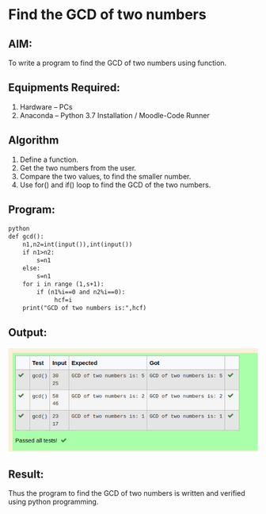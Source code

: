 # Find the GCD of two numbers

## AIM:
To write a program to find the GCD of two numbers using function.

## Equipments Required:
1. Hardware – PCs
2. Anaconda – Python 3.7 Installation / Moodle-Code Runner

## Algorithm
1. Define a function.
2. Get the two numbers from the user.
3. Compare the two values, to find the smaller number.
4. Use for() and if() loop to find the GCD of the two numbers.

## Program:
```
python
def gcd():
    n1,n2=int(input()),int(input())
    if n1>n2:
        s=n1
    else:   
        s=n1
    for i in range (1,s+1):
        if (n1%i==0 and n2%i==0):
             hcf=i
    print("GCD of two numbers is:",hcf)

```

## Output:
![gcd of two number](gcd.png)


## Result:
Thus the program to find the GCD of two numbers is written and verified using python programming.

